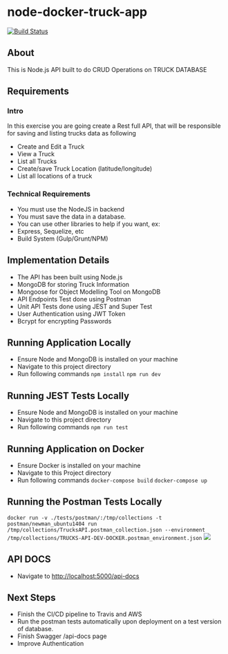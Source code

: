 # node-docker-truck-app
[![Build Status](https://travis-ci.com/vanishtachangea/node-docker-truck-app-withoutClient.svg?branch=master)](https://travis-ci.com/github/vanishtachangea/node-docker-truck-app-withoutClient)
## About
This is Node.js API built to do CRUD Operations on TRUCK DATABASE

## Requirements
### Intro
In this exercise you are going create a Rest full API, that will be responsible for saving and
listing trucks data as following
- Create and Edit a Truck
- View a Truck
- List all Trucks
- Create/save Truck Location (latitude/longitude)
- List all locations of a truck
### Technical Requirements
- You must use the NodeJS in backend
- You must save the data in a database.
- You can use other libraries to help if you want, ex:
- Express, Sequelize, etc
- Build System (Gulp/Grunt/NPM)

## Implementation Details 
- The API has been built using Node.js
- MongoDB for storing Truck Information 
- Mongoose for Object Modelling Tool on MongoDB
- API Endpoints Test done using Postman
- Unit API Tests done using JEST and Super Test
- User Authentication using JWT Token
- Bcrypt for encrypting Passwords

## Running Application Locally
- Ensure Node and MongoDB is installed on your machine
- Navigate to this project directory 
- Run following commands
 ```npm install```
 ```npm run dev```

## Running JEST Tests Locally
- Ensure Node and MongoDB is installed on your machine
- Navigate to this project directory 
- Run following commands
 ```npm run test```

## Running Application on Docker
- Ensure Docker is installed on your machine
- Navigate to this Project directory
- Run following commands
 ```docker-compose build```
 ```docker-compose up```

## Running the Postman Tests Locally 
```docker run -v ./tests/postman/:/tmp/collections -t postman/newman_ubuntu1404 run /tmp/collections/TrucksAPI.postman_collection.json --environment  /tmp/collections/TRUCKS-API-DEV-DOCKER.postman_environment.json```
![](https://training-udacity-project1.s3.amazonaws.com/static/media/postman.png)


## API DOCS
- Navigate to [http://localhost:5000/api-docs](http://localhost:5000/api-docs)


## Next Steps
- Finish the CI/CD pipeline to Travis and AWS
- Run the postman tests automatically upon deployment on a test version of database.
- Finish Swagger /api-docs page
- Improve Authentication 

